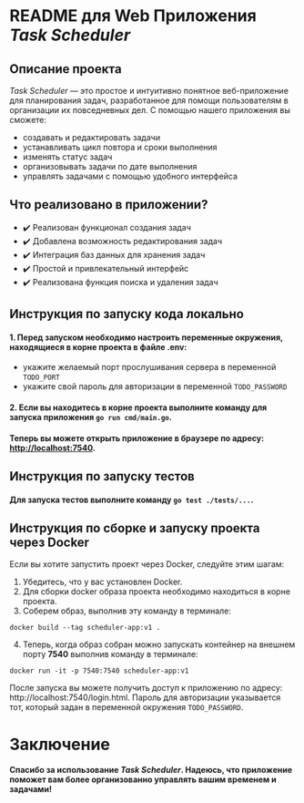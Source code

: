 # README для Web Приложения *Task Scheduler*

## Описание проекта

*Task Scheduler* — это простое и интуитивно понятное веб-приложение для планирования задач, разработанное для помощи пользователям в организации их повседневных дел. С помощью нашего приложения вы сможете:

- создавать и редактировать задачи
- устанавливать цикл повтора и сроки выполнения
- изменять статус задач 
- организовывать задачи по дате выполнения
- управлять задачами с помощью удобного интерфейса

## Что реализовано в приложении?

- ✔️ Реализован функционал создания задач
- ✔️ Добавлена возможность редактирования задач
- ✔️ Интеграция баз данных для хранения задач
- ✔️ Простой и привлекательный интерфейс
- ✔️ Реализована функция поиска и удаления задач

## Инструкция по запуску кода локально
#### 1. Перед запуском необходимо настроить переменные окружения, находящиеся в корне проекта в файле .env:
- укажите желаемый порт прослушивания сервера в переменной `TODO_PORT`
- укажите свой пароль для авторизации в переменной `TODO_PASSWORD`
#### 2. Если вы находитесь в корне проекта выполните команду для запуска приложения `go run cmd/main.go`.

#### Теперь вы можете открыть приложение в браузере по адресу: [http://localhost:7540](http://localhost:7540/ "Порт указываете тот, который укзан в TODO_PORT"). 

## Инструкция по запуску тестов

#### Для запуска тестов выполните команду `go test ./tests/...`.

## Инструкция по сборке и запуску проекта через Docker

Если вы хотите запустить проект через Docker, следуйте этим шагам:

1. Убедитесь, что у вас установлен Docker.
2. Для сборки docker образа проекта необходимо находиться в корне проекта.
3. Соберем образ, выполнив эту команду в терминале:
```
docker build --tag scheduler-app:v1 .
```
4. Теперь, когда образ собран можно запускать контейнер на внешнем порту **7540** выполнив команду в терминале:
```
docker run -it -p 7540:7540 scheduler-app:v1
```

 После запуска вы можете получить доступ к приложению по адресу: http://localhost:7540/login.html. Пароль для авторизации указывается тот, который задан в переменной окружения `TODO_PASSWORD`.

# Заключение
#### Спасибо за использование *Task Scheduler*. Надеюсь, что приложение поможет вам более организованно управлять вашим временем и задачами! 